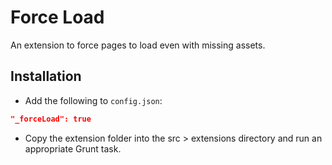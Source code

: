 # Force Load

An extension to force pages to load even with missing assets.

## Installation

* Add the following to `config.json`:
```json
"_forceLoad": true
```
* Copy the extension folder into the src > extensions directory and run an appropriate Grunt task.